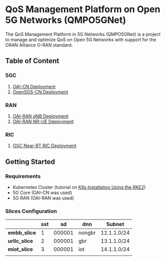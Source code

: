 # QoS Management Platform on Open 5G Networks (QMPO5GNet)

The QoS Management Platform in 5G Networks (QMPO5GNet) is a project to manage and optimize QoS on Open 5G Networks
with support for the ORAN Alliance O-RAN standard.

## Table of Content

### 5GC

1. [OAI-CN Deployment](docs/oai-cn/oai_cn_deploy.md)
2. [Open5GS-CN Deployment](docs/open5gs-cn/open5gs_deploy.md)

### RAN

1. [OAI-RAN gNB Deployment](docs/oai-ran/gnb_deploy.md)
2. [OAI-RAN NR-UE Deployment](docs/oai-ran/nr_ue_deploy.md)

### RIC

1. [OSC Near-RT RIC Deployment](docs/osc-ric/osc_nrt_ric_deploy.md)

## Getting Started

### Requirements

- Kubernetes Cluster (tutorial on [K8s Installation Using the RKE2](https://github.com/muriloAvlis/k8s-utils/blob/main/docs/cluster_deploy/rke2/README.md))
- 5G Core (OAI-CN was used)
- 5G RAN (OAI-RAN was used)

### Slices Configuration

|                 | **sst** | **sd** | **dnn** | **Subnet** |
|-----------------|---------|--------|---------|-------------|
| **embb_slice**  | 1       | 000001 | nongbr  | 12.1.1.0/24 | 
| **urllc_slice** | 2       | 000001 | gbr     | 13.1.1.0/24 |
| **miot_slice**  | 3       | 000001 | iot     | 14.1.1.0/24 |
|                 |         |        |         |             |